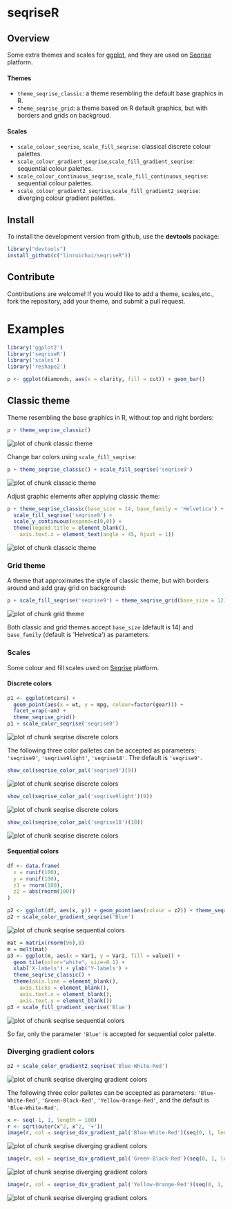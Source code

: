 # seqriseR

## Overview
Some extra themes and scales for [ggplot](http://ggplot2.org), and they are used on [Seqrise](https://seqrise.com/zh/index) platform.

#### Themes 
- ``theme_seqrise_classic``: a theme resembling the default base graphics in R. 
- ``theme_seqrise_grid``: a theme based on R default graphics, but with borders and grids on backgroud.

#### Scales

- ``scale_colour_seqrise``, ``scale_fill_seqrise``: classical discrete colour palettes.
- ``scale_colour_gradient_seqrise``,``scale_fill_gradient_seqrise``: sequential colour palettes.
- ``scale_colour_continuous_seqrise``, ``scale_fill_continuous_seqrise``: sequential colour palettes.
- ``scale_colour_gradient2_seqrise``,``scale_fill_gradient2_seqrise``: diverging colour gradient palettes.

## Install 

To install the development version from github, use the **devtools** package:

```r
library("devtools")
install_github(c("linruichai/seqriseR"))
```

## Contribute

Contributions are welcome! If you would like to add a theme, scales,etc., fork the repository, add your theme, and submit a pull request.

# Examples

```r
library('ggplot2')
library('seqriseR')
library('scales')
library('reshape2')

p <- ggplot(diamonds, aes(x = clarity, fill = cut)) + geom_bar()
```

## Classic theme

Theme resembling the base graphics in R, without top and right borders:

```r
p + theme_seqrise_classic()
```

![plot of chunk classic theme](figure/classic_theme_1.png)

Change bar colors using `scale_fill_seqrise`:

```r
p + theme_seqrise_classic() + scale_fill_seqrise('seqrise9') 
```

![plot of chunk classcic theme](figure/classic_theme_2.png)

Adjust graphic elements after applying classic theme:

```r
p + theme_seqrise_classic(base_size = 14, base_family = 'Helvetica') +
  scale_fill_seqrise('seqrise9') +
  scale_y_continuous(expand=c(0,0)) +
  theme(legend.title = element_blank(),
    axis.text.x = element_text(angle = 45, hjust = 1))
```

![plot of chunk classcic theme](figure/classic_theme_3.png)

### Grid theme

A theme that approximates the style of classic theme, but with borders around and add gray grid on background:

```r
p + scale_fill_seqrise('seqrise9') + theme_seqrise_grid(base_size = 12) 
```

![plot of chunk grid theme](figure/grid_theme.png)

Both classic and grid themes accept ``base_size`` (default is 14) and ``base_family`` (default is 'Helvetica') as parameters.

### Scales

Some colour and fill scales used on [Seqrise](https://seqrise.com/zh/index) platform.

#### Discrete colors
```r
p1 <- ggplot(mtcars) +
  geom_point(aes(x = wt, y = mpg, colour=factor(gear))) +
  facet_wrap(~am) +
  theme_seqrise_grid()
p1 + scale_color_seqrise('seqrise9')
```

![plot of chunk seqrise discrete colors](figure/discrete_color.png)

The following three color palletes can be accepted as parameters: ``'seqrise9'``, ``'seqrise9light'``, ``'seqrise18'``. The default is ``'seqrise9'``.

```r
show_col(seqrise_color_pal('seqrise9')(9))
```

![plot of chunk seqrise discrete colors](figure/discrete_color_pal_1.png)

```r
show_col(seqrise_color_pal('seqrise9light')(9))
```

![plot of chunk seqrise discrete colors](figure/discrete_color_pal_2.png)

```r
show_col(seqrise_color_pal('seqrise18')(18))
```

![plot of chunk seqrise discrete colors](figure/discrete_color_pal_3.png)

#### Sequential colors
```r
df <- data.frame(
  x = runif(100),
  y = runif(100),
  z1 = rnorm(100),
  z2 = abs(rnorm(100))
)

p2 <- ggplot(df, aes(x, y)) + geom_point(aes(colour = z2)) + theme_seqrise_classic()
p2 + scale_color_gradient_seqrise('Blue')
```

![plot of chunk seqrise sequential colors](figure/sequential_color_1.png)


```r
mat = matrix(rnorm(96),8)
m = melt(mat)
p3 <- ggplot(m, aes(x = Var1, y = Var2, fill = value)) + 
  geom_tile(color="white", size=0.1) + 
  xlab('X-labels') + ylab('Y-labels') + 
  theme_seqrise_classic() + 
  theme(axis.line = element_blank(),
    axis.ticks = element_blank(),
    axis.text.x = element_blank(),
    axis.text.y = element_blank())
p3 + scale_fill_gradient_seqrise('Blue')
```

![plot of chunk seqrise sequential colors](figure/sequential_color_2.png)

So far, only the parameter ``'Blue'`` is accepted for sequential color palette.

### Diverging gradient colors

```r
p2 + scale_color_gradient2_seqrise('Blue-White-Red')
```

![plot of chunk seqrise diverging gradient colors](figure/diverging_gradient_color.png)

The following three color palletes can be accepted as parameters: ``'Blue-White-Red'``, ``'Green-Black-Red'``, ``'Yellow-Orange-Red'``, and the default is ``'Blue-White-Red'``.

```r
x <- seq(-1, 1, length = 100)
r <- sqrt(outer(x^2, x^2, '+'))
image(r, col = seqrise_div_gradient_pal('Blue-White-Red')(seq(0, 1, length = 12)))
```

![plot of chunk seqrise diverging gradient colors](figure/diverging_gradient_color_pal_1.png)

```r
image(r, col = seqrise_div_gradient_pal('Green-Black-Red')(seq(0, 1, length = 12)))
```

![plot of chunk seqrise diverging gradient colors](figure/diverging_gradient_color_pal_2.png)

```r
image(r, col = seqrise_div_gradient_pal('Yellow-Orange-Red')(seq(0, 1, length = 12)))
```

![plot of chunk seqrise diverging gradient colors](figure/diverging_gradient_color_pal_3.png)
